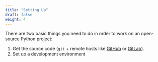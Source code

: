 ```yaml
---
title: "Setting Up"
draft: false
weight: 4
---
```


There are two basic things you need to do in order to work on an open-source
Python project:

 1. Get the source code (`git` + remote hosts like [GitHub][gh] or [GitLab][gl]).
 2. Set up a development environment

[gh]: https://github.com
[gl]: https://gitlab.com
